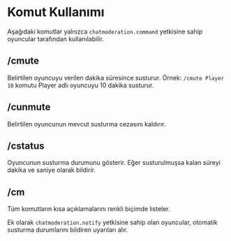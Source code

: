 # Komut Kullanımı

Aşağıdaki komutlar yalnızca `chatmoderation.command` yetkisine sahip oyuncular tarafından kullanılabilir.

## /cmute <oyuncu> <dakika>
Belirtilen oyuncuyu verilen dakika süresince susturur. Örnek: `/cmute Player 10` komutu Player adlı oyuncuyu 10 dakika susturur.

## /cunmute <oyuncu>
Belirtilen oyuncunun mevcut susturma cezasını kaldırır.

## /cstatus <oyuncu>
Oyuncunun susturma durumunu gösterir. Eğer susturulmuşsa kalan süreyi dakika ve saniye olarak bildirir.

## /cm
Tüm komutların kısa açıklamalarını renkli biçimde listeler.

Ek olarak `chatmoderation.notify` yetkisine sahip olan oyuncular, otomatik susturma durumlarını bildiren uyarıları alır.
